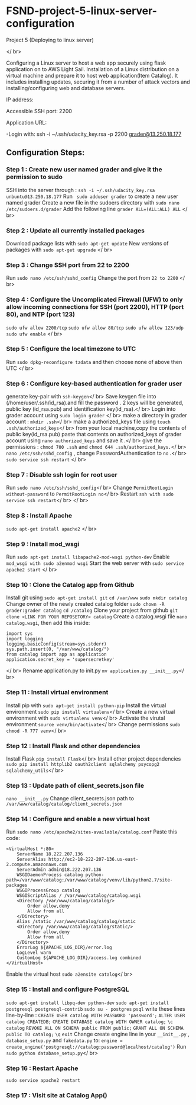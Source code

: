 # FSND-project-5-linux-server-configuration
Project 5 (Deploying to linux server)

</ br>


Configuring a Linux server to host a web app securely using flask application on to AWS Light Sail. Installation of a Linux distribution on a virtual machine and prepare it to host web application(Item Catalog). It includes installing updates, securing it from a number of attack vectors and installing/configuring web and database servers.

IP address: 

Accessible SSH port: 2200

Application URL: 

-Login with: ssh -i ~/.ssh/udacity_key.rsa -p 2200 grader@13.250.18.177

## Configuration Steps:
### Step 1 : Create new user named grader and give it the permission to sudo
SSH into the server through : ```ssh -i ~/.ssh/udacity_key.rsa unbuntu@13.250.18.177```
Run ``` sudo adduser grader``` to create a new user named grader
Create a new file in the sudoers directory with ```sudo nano /etc/sudoers.d/grader```
Add the following line ```grader ALL=(ALL:ALL) ALL```
</ br>
### Step 2 : Update all currently installed packages
Download package lists with ```sudo apt-get update```
New versions of packages with ```sudo apt-get upgrade```
</ br>
### Step 3 : Change SSH port from 22 to 2200
Run ```sudo nano /etc/ssh/sshd_config```
Change the port from ```22 to 2200```
</ br>
### Step 4 : Configure the Uncomplicated Firewall (UFW) to only allow incoming connections for SSH (port 2200), HTTP (port 80), and NTP (port 123)
```sudo ufw allow 2200/tcp```
```sudo ufw allow 80/tcp```
```sudo ufw allow 123/udp```
```sudo ufw enable```
</ br>
### Step 5 : Configure the local timezone to UTC
Run ```sudo dpkg-reconfigure tzdata``` and then choose none of above then UTC
</ br>
### Step 6 : Configure key-based authentication for grader user
generate key-pair with ```ssh-keygen```</ br>
Save keygen file into (/home/user/.ssh/id_rsa).and fill the password . 2 keys will be generated, public key (id_rsa.pub) and identification key(id_rsa).</ br>
Login into grader account using ```sudo login grader``` </ br>
make a directory in grader account : ```mkdir .ssh```</ br>
make a authorized_keys file using ```touch .ssh/authorized_keys```</ br>
from your local machine,copy the contents of public key(id_rsa.pub) paste that contents on authorized_keys of grader account using ```nano authorized_keys``` and save it .</ br>
give the permissions : ```chmod 700 .ssh``` and ```chmod 644 .ssh/authorized_keys.```</ br>
```nano /etc/ssh/sshd_config``` , change PasswordAuthentication to ```no``` .</ br>
```sudo service ssh restart```
</ br>
### Step 7 : Disable ssh login for root user
Run ```sudo nano /etc/ssh/sshd_config```</ br>
Change ```PermitRootLogin without-password``` to ```PermitRootLogin no```</ br>
Restart ```ssh with sudo service ssh restart```</ br>
</ br>
### Step 8 : Install Apache
```sudo apt-get install apache2```
</ br>
### Step 9 : Install mod_wsgi
Run ```sudo apt-get install libapache2-mod-wsgi python-dev```
Enable ```mod_wsgi with sudo a2enmod wsgi```
Start the web server with ```sudo service apache2 start```
</ br>
### Step 10 : Clone the Catalog app from Github
Install git using ```sudo apt-get install git```
```cd /var/www```
```sudo mkdir catalog```
Change owner of the newly created catalog folder ```sudo chown -R grader:grader catalog```
```cd /catalog```
Clone your project from github ```git clone <LINK FOR YOUR REPOSETORY> catalog```
Create a catalog.wsgi file ```nano catalog.wsgi```, then add this inside:
```
import sys
import logging
logging.basicConfig(stream=sys.stderr)
sys.path.insert(0, "/var/www/catalog/")
from catalog import app as application
application.secret_key = 'supersecretkey'
```
</ br>
Rename application.py to init.py ```mv application.py __init__.py```</ br>

### Step 11 : Install virtual environment
Install pip with ```sudo apt-get install python-pip```
Install the virtual environment ```sudo pip install virtualenv```</ br>
Create a new virtual environment with ```sudo virtualenv venv```</ br>
Activate the virutal environment ```source venv/bin/activate```</ br>
Change permissions ```sudo chmod -R 777 venv```</ br>

### Step 12 : Install Flask and other dependencies
Install Flask ```pip install Flask```</ br>
Install other project dependencies ```sudo pip install httplib2 oauth2client sqlalchemy psycopg2 sqlalchemy_utils```</ br>

### Step 13 : Update path of client_secrets.json file
```nano __init__.py```
Change client_secrets.json path to ```/var/www/catalog/catalog/client_secrets.json```

### Step 14 : Configure and enable a new virtual host
Run ```sudo nano /etc/apache2/sites-available/catalog.conf```
Paste this code:
```
<VirtualHost *:80>
    ServerName 18.222.207.136
    ServerAlias http://ec2-18-222-207-136.us-east-2.compute.amazonaws.com
    ServerAdmin admin@18.222.207.136
    WSGIDaemonProcess catalog python-path=/var/www/catalog:/var/www/catalog/venv/lib/python2.7/site-packages
    WSGIProcessGroup catalog
    WSGIScriptAlias / /var/www/catalog/catalog.wsgi
    <Directory /var/www/catalog/catalog/>
        Order allow,deny
        Allow from all
    </Directory>
    Alias /static /var/www/catalog/catalog/static
    <Directory /var/www/catalog/catalog/static/>
        Order allow,deny
        Allow from all
    </Directory>
    ErrorLog ${APACHE_LOG_DIR}/error.log
    LogLevel warn
    CustomLog ${APACHE_LOG_DIR}/access.log combined
</VirtualHost>

```
Enable the virtual host ```sudo a2ensite catalog```</ br>
### Step 15 : Install and configure PostgreSQL
```sudo apt-get install libpq-dev python-dev```
```sudo apt-get install postgresql postgresql-contrib```
```sudo su - postgres```
```psql```
write these lines line-by-line : 
```CREATE USER catalog WITH PASSWORD 'password';```
```ALTER USER catalog CREATEDB;```
```CREATE DATABASE catalog WITH OWNER catalog;```
```\c catalog```
```REVOKE ALL ON SCHEMA public FROM public;```
```GRANT ALL ON SCHEMA public TO catalog;```
```\q```
```exit```
Change create engine line in your ```__init__.py``` , ```database_setup.py``` and ```fakedata.py``` to: ```engine = create_engine('postgresql://catalog:password@localhost/catalog')```
Run ```sudo python database_setup.py```</ br>

### Step 16 : Restart Apache
```sudo service apache2 restart```

### Step 17 : Visit site at Catalog App()
